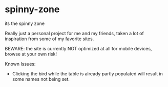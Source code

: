 # spinny-zone
its the spinny zone

Really just a personal project for me and my friends, taken a lot of inspiration from some of my favorite sites.

BEWARE: the site is currently NOT optimized at all for mobile devices, browse at your own risk!

Known Issues:
- Clicking the bird while the table is already partly populated will result in some names not being set.
